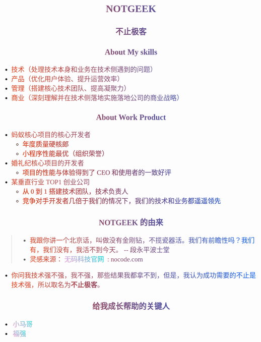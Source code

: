  <div align="center">
    <h2>NOTGEEK</h2>
    <h3>不止极客</h3>
  </div>
<center><h3>About My skills</h3></center>

- 技术（处理技术本身和业务在技术侧遇到的问题）
- 产品（优化用户体验、提升运营效率）
- 管理（搭建核心技术团队、提高凝聚力）
- 商业（深刻理解并在技术侧落地实施落地公司的商业战略）

<center><h3>About Work Product</h3></center>

- 蚂蚁核心项目的核心开发者
    - 年度质量硬核郎
    - 小程序性能最优（组织荣誉）
- 婚礼纪核心项目的开发者
    - 项目的性能与体验得到了 CEO 和使用者的一致好评
- 某垂直行业 TOP1 创业公司
    - 从 0 到 1 搭建技术团队，技术负责人
    - 竞争对手开发者几倍于我们的情况下，我们的技术和业务都遥遥领先


<center><h3>NOTGEEK 的由来</h3></center>

> - 我跟你讲一个北京话，叫做没有金刚钻，不揽瓷器活。我们有前瞻性吗？我们有，我们没有，我活不到今天。 -- 段永平波士堂
> - 灵感来源：<a target="_blank" href="https://nocode.com">无码科技官网</a> : nocode.com 

- 你问我技术强不强，我不强，那些结果我都拿不到，但是，我认为成功需要的不止是技术强，所以取名为**不止极客**。 


<center><h3>给我成长帮助的关键人</h3></center>

- <a target="_blank" href="https://mercyblitz.github.io/">小马哥</a>
- <a target="_blank" href="https://afoo.me/">福强</a>


<style>
/*NotGeek.cn 官网的样式 */
body {
    max-width: 52rem;
    padding: 2rem;
    margin: auto;
    font-family: 'Source Han Serif', serif;
    font-size: 21px;
}
img {
    max-width:100%;
    max-height:100%;
    display: block;
    text-align: center;
    margin:auto;
}
h1 {
    margin-block: 1.2rem;
    font-size: 63px;
}
figcaption {
    text-align: center;
}
nav a, footer div {
    margin:0px 5px;
    background-image: linear-gradient(
            45deg,
            #e44219,
            #005ff3
    );
    background-clip: text;
    -webkit-background-clip: text;
    -webkit-text-fill-color: transparent;
}
a {
    margin:0px 5px;
    background-image: linear-gradient(
            45deg,
            #F6AAF2,
            #8CC9F3,
            #00FBEF
    );
    background-clip: text;
    -webkit-background-clip: text;
    -webkit-text-fill-color: transparent;
}
p {
    font-size: 27px;
}
p, li, h1,h2,h3 {
    background-image: linear-gradient(
            45deg,
            #e44219,
            #005ff3
    );
    background-clip: text;
    -webkit-background-clip: text;
    -webkit-text-fill-color: transparent;
}
.center {
    display: flex;
    justify-content:center;
    align-items:center;
}
</style>
